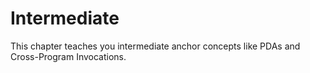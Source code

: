 # Intermediate
This chapter teaches you intermediate anchor concepts like PDAs and Cross-Program Invocations.
